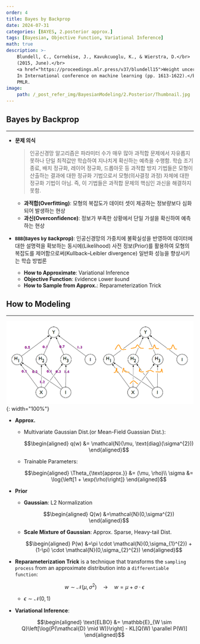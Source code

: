 ```yaml
---
order: 4
title: Bayes by Backprop
date: 2024-07-31
categories: [BAYES, 2.posterior approx.]
tags: [Bayesian, Objective Function, Variational Inference]
math: true
description: >-
    Blundell, C., Cornebise, J., Kavukcuoglu, K., & Wierstra, D.</br>
    (2015, June).</br>
    <a href="https://proceedings.mlr.press/v37/blundell15">Weight uncertainty in neural network.</a></br>
    In International conference on machine learning (pp. 1613-1622).</br>
    PMLR.
image:
    path: /_post_refer_img/BayesianModeling/2.Posterior/Thumbnail.jpg
---
```


## Bayes by Backprop
-----

- **문제 의식**

    > 인공신경망 알고리즘은 파라미터 수가 매우 많아 과적합 문제에서 자유롭지 못하나 단일 최적값만 학습하여 지나치게 확신하는 예측을 수행함. 학습 조기 종료, 배치 정규화, 레이어 정규화, 드롭아웃 등 과적합 방지 기법들은 모형이 산출하는 결과에 대한 정규화 기법으로서 모형(의사결정 과정) 자체에 대한 정규화 기법이 아님. 즉, 이 기법들은 과적합 문제의 핵심인 과신을 해결하지 못함.
    
    - **과적합(Overfitting)**: 모형의 복잡도가 데이터 셋이 제공하는 정보량보다 심화되어 발생하는 현상
    - **과신(Overconfidence)**: 정보가 부족한 상황에서 단일 가설을 확신하여 예측하는 현상

- **`BBB`(`B`ayes `b`y `B`ackprop)**: 인공신경망의 가중치에 불확실성을 반영하여 데이터에 대한 설명력을 확보하는 동시에(Likelihood) 사전 정보(Prior)를 활용하여 모형의 복잡도를 제어함으로써(Kullback–Leibler divergence) 일반화 성능을 향상시키는 학습 방법론

    - **How to Approximate**: Variational Inference
    - **Objective Function**: `E`vidence `L`ower `Bo`und
    - **How to Sample from Approx.**: Reparameterization Trick

## How to Modeling
-----

![01](/_post_refer_img/BayesianModeling/2.Posterior/04-01.png){: width="100%"}

- **Approx.**

    - Multivariate Gaussian Dist.(or Mean-Field Guassian Dist.):

        $$\begin{aligned}
        q(w)
        &= \mathcal{N}(\mu, \text{diag}(\sigma^{2}))
        \end{aligned}$$

    - Trainable Parameters:

        $$\begin{aligned}
        \Theta_{\text{approx.}}
        &= (\mu, \rho)\\
        \sigma
        &= \log{\left[1 + \exp(\rho)\right]}
        \end{aligned}$$

- **Prior**

    - **Gaussian**: L2 Normalization

        $$\begin{aligned}
        Q(w)
        &=\mathcal{N}(0,\sigma^{2})
        \end{aligned}$$

    - **Scale Mixture of Gaussian**: Approx. Sparse, Heavy-tail Dist.

        $$\begin{aligned}
        P(w)
        &=\pi \cdot \mathcal{N}(0,\sigma_{1}^{2}) + (1-\pi) \cdot \mathcal{N}(0,\sigma_{2}^{2})
        \end{aligned}$$

- **Reparameterization Trick** is a technique that transforms the `sampling process` from an approximate distribution into a `differentiable function`:

    $$
    w \sim \mathcal{N}(\mu,\sigma^{2}) \quad \rightarrow \quad w = \mu + \sigma \cdot \epsilon
    $$

    - $\epsilon \sim \mathcal{N}(0,1)$

- **Variational Inference**:

    $$\begin{aligned}
    \text{ELBO}
    &= \mathbb{E}_{W \sim Q}\left[\log{P(\mathcal{D} \mid W)}\right] - KL[Q(W) \parallel P(W)]
    \end{aligned}$$